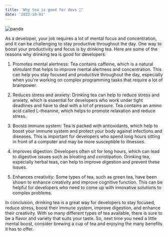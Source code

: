 ```yaml
---
title: 'Why tea is good for devs 🍵'
date: '2022-10-01'
---
```


![panda](/images/panda-coffee.png)

As a developer, your job requires a lot of mental focus and concentration, and it can be challenging to stay productive throughout the day. One way to boost your productivity and focus is by drinking tea. Here are some of the reasons why drinking tea is good for developers:

1. Promotes mental alertness: Tea contains caffeine, which is a natural stimulant that helps to improve mental alertness and concentration. This can help you stay focused and productive throughout the day, especially when you're working on complex programming tasks that require a lot of brainpower.

1. Reduces stress and anxiety: Drinking tea can help to reduce stress and anxiety, which is essential for developers who work under tight deadlines and have to deal with a lot of pressure. Tea contains an amino acid called L-theanine, which helps to promote relaxation and reduce stress.

1. Boosts immune system: Tea is packed with antioxidants, which help to boost your immune system and protect your body against infections and diseases. This is important for developers who spend long hours sitting in front of a computer and may be more susceptible to illnesses.

1. Improves digestion: Developers often sit for long hours, which can lead to digestive issues such as bloating and constipation. Drinking tea, especially herbal teas, can help to improve digestion and prevent these issues.

1. Enhances creativity: Some types of tea, such as green tea, have been shown to enhance creativity and improve cognitive function. This can be helpful for developers who need to come up with innovative solutions to complex problems.

In conclusion, drinking tea is a great way for developers to stay focused, reduce stress, boost their immune system, improve digestion, and enhance their creativity. With so many different types of tea available, there is sure to be a flavor and variety that suits your taste. So, next time you need a little mental boost, consider brewing a cup of tea and enjoying the many benefits it has to offer.
